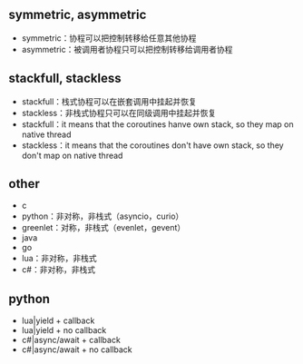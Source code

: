 ## symmetric, asymmetric

- symmetric：协程可以把控制转移给任意其他协程
- asymmetric：被调用者协程只可以把控制转移给调用者协程

## stackfull, stackless

- stackfull：栈式协程可以在嵌套调用中挂起并恢复
- stackless：非栈式协程只可以在同级调用中挂起并恢复
- stackfull：it means that the coroutines hanve own stack, so they map on native thread
- stackless：it means that the coroutines don't have own stack, so they don't map on native thread

## other

- c
- python：非对称，非栈式（asyncio，curio）
- greenlet：对称，非栈式（evenlet，gevent）
- java
- go
- lua：非对称，非栈式
- c#：非对称，非栈式

## python

- lua|yield + callback
- lua|yield + no callback
- c#|async/await + callback
- c#|async/await + no callback